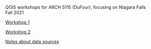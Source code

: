 QGIS workshops for ARCH 5115 (DuFour), focusing on Niagara Falls \
Fall 2021

[Workshop 1](workshop-1)

[Workshop 2](workshop-2)

[Notes about data sources](sources.md)
